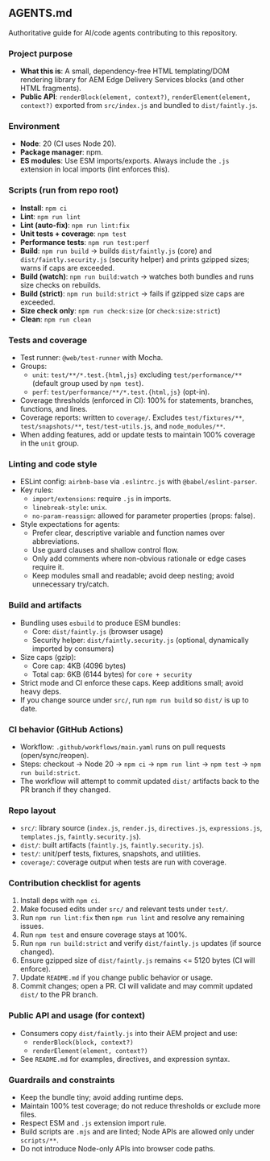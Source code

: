 ## AGENTS.md

Authoritative guide for AI/code agents contributing to this repository.

### Project purpose
- **What this is**: A small, dependency-free HTML templating/DOM rendering library for AEM Edge Delivery Services blocks (and other HTML fragments).
- **Public API**: `renderBlock(element, context?)`, `renderElement(element, context?)` exported from `src/index.js` and bundled to `dist/faintly.js`.

### Environment
- **Node**: 20 (CI uses Node 20).
- **Package manager**: npm.
- **ES modules**: Use ESM imports/exports. Always include the `.js` extension in local imports (lint enforces this).

### Scripts (run from repo root)
- **Install**: `npm ci`
- **Lint**: `npm run lint`
- **Lint (auto-fix)**: `npm run lint:fix`
- **Unit tests + coverage**: `npm test`
- **Performance tests**: `npm run test:perf`
- **Build**: `npm run build` → builds `dist/faintly.js` (core) and `dist/faintly.security.js` (security helper) and prints gzipped sizes; warns if caps are exceeded.
- **Build (watch)**: `npm run build:watch` → watches both bundles and runs size checks on rebuilds.
- **Build (strict)**: `npm run build:strict` → fails if gzipped size caps are exceeded.
- **Size check only**: `npm run check:size` (or `check:size:strict`)
- **Clean**: `npm run clean`

### Tests and coverage
- Test runner: `@web/test-runner` with Mocha.
- Groups:
  - `unit`: `test/**/*.test.{html,js}` excluding `test/performance/**` (default group used by `npm test`).
  - `perf`: `test/performance/**/*.test.{html,js}` (opt-in).
- Coverage thresholds (enforced in CI): 100% for statements, branches, functions, and lines.
- Coverage reports: written to `coverage/`. Excludes `test/fixtures/**`, `test/snapshots/**`, `test/test-utils.js`, and `node_modules/**`.
- When adding features, add or update tests to maintain 100% coverage in the `unit` group.

### Linting and code style
- ESLint config: `airbnb-base` via `.eslintrc.js` with `@babel/eslint-parser`.
- Key rules:
  - `import/extensions`: require `.js` in imports.
  - `linebreak-style`: `unix`.
  - `no-param-reassign`: allowed for parameter properties (props: false).
- Style expectations for agents:
  - Prefer clear, descriptive variable and function names over abbreviations.
  - Use guard clauses and shallow control flow.
  - Only add comments where non-obvious rationale or edge cases require it.
  - Keep modules small and readable; avoid deep nesting; avoid unnecessary try/catch.

### Build and artifacts
- Bundling uses `esbuild` to produce ESM bundles:
  - Core: `dist/faintly.js` (browser usage)
  - Security helper: `dist/faintly.security.js` (optional, dynamically imported by consumers)
- Size caps (gzip):
  - Core cap: 4KB (4096 bytes)
  - Total cap: 6KB (6144 bytes) for `core + security`
- Strict mode and CI enforce these caps. Keep additions small; avoid heavy deps.
- If you change source under `src/`, run `npm run build` so `dist/` is up to date.

### CI behavior (GitHub Actions)
- Workflow: `.github/workflows/main.yaml` runs on pull requests (open/sync/reopen).
- Steps: checkout → Node 20 → `npm ci` → `npm run lint` → `npm test` → `npm run build:strict`.
- The workflow will attempt to commit updated `dist/` artifacts back to the PR branch if they changed.

### Repo layout
- `src/`: library source (`index.js`, `render.js`, `directives.js`, `expressions.js`, `templates.js`, `faintly.security.js`).
- `dist/`: built artifacts (`faintly.js`, `faintly.security.js`).
- `test/`: unit/perf tests, fixtures, snapshots, and utilities.
- `coverage/`: coverage output when tests are run with coverage.

### Contribution checklist for agents
1. Install deps with `npm ci`.
2. Make focused edits under `src/` and relevant tests under `test/`.
3. Run `npm run lint:fix` then `npm run lint` and resolve any remaining issues.
4. Run `npm test` and ensure coverage stays at 100%.
5. Run `npm run build:strict` and verify `dist/faintly.js` updates (if source changed).
6. Ensure gzipped size of `dist/faintly.js` remains <= 5120 bytes (CI will enforce).
7. Update `README.md` if you change public behavior or usage.
8. Commit changes; open a PR. CI will validate and may commit updated `dist/` to the PR branch.

### Public API and usage (for context)
- Consumers copy `dist/faintly.js` into their AEM project and use:
  - `renderBlock(block, context?)`
  - `renderElement(element, context?)`
- See `README.md` for examples, directives, and expression syntax.

### Guardrails and constraints
- Keep the bundle tiny; avoid adding runtime deps.
- Maintain 100% test coverage; do not reduce thresholds or exclude more files.
- Respect ESM and `.js` extension import rule.
- Build scripts are `.mjs` and are linted; Node APIs are allowed only under `scripts/**`.
- Do not introduce Node-only APIs into browser code paths.


